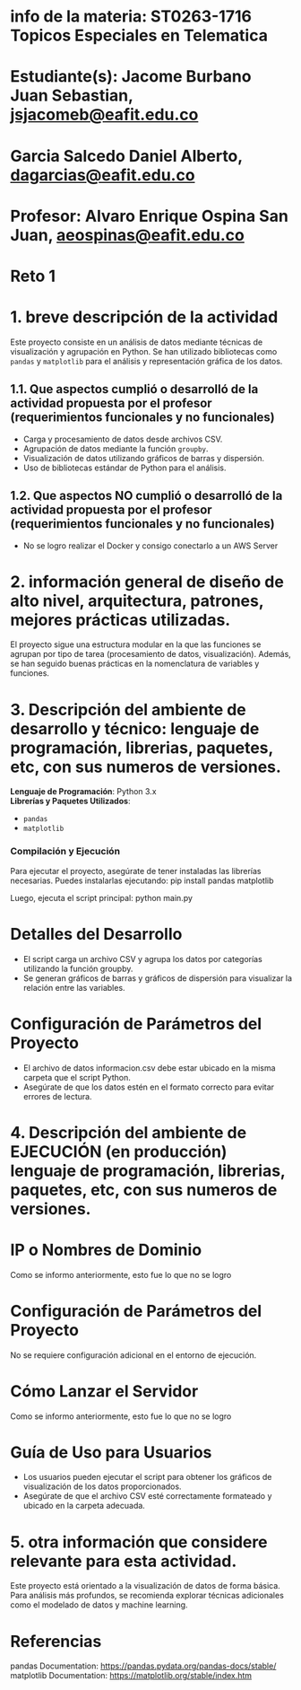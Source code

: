 # info de la materia: ST0263-1716 Topicos Especiales en Telematica
#
# Estudiante(s): Jacome Burbano Juan Sebastian, jsjacomeb@eafit.edu.co
#                Garcia Salcedo Daniel Alberto, dagarcias@eafit.edu.co 
#
# Profesor: Alvaro Enrique Ospina San Juan, aeospinas@eafit.edu.co
#
# Reto 1
#
# 1. breve descripción de la actividad
Este proyecto consiste en un análisis de datos mediante técnicas de visualización y agrupación en Python. Se han utilizado bibliotecas como `pandas` y `matplotlib` para el análisis y representación gráfica de los datos.
## 1.1. Que aspectos cumplió o desarrolló de la actividad propuesta por el profesor (requerimientos funcionales y no funcionales)
- Carga y procesamiento de datos desde archivos CSV.
- Agrupación de datos mediante la función `groupby`.
- Visualización de datos utilizando gráficos de barras y dispersión.
- Uso de bibliotecas estándar de Python para el análisis.
## 1.2. Que aspectos NO cumplió o desarrolló de la actividad propuesta por el profesor (requerimientos funcionales y no funcionales)
- No se logro realizar el Docker y consigo conectarlo a un AWS Server

# 2. información general de diseño de alto nivel, arquitectura, patrones, mejores prácticas utilizadas.
El proyecto sigue una estructura modular en la que las funciones se agrupan por tipo de tarea (procesamiento de datos, visualización). Además, se han seguido buenas prácticas en la nomenclatura de variables y funciones.

# 3. Descripción del ambiente de desarrollo y técnico: lenguaje de programación, librerias, paquetes, etc, con sus numeros de versiones.
**Lenguaje de Programación**: Python 3.x  
**Librerías y Paquetes Utilizados**:
- `pandas`
- `matplotlib`

### Compilación y Ejecución
Para ejecutar el proyecto, asegúrate de tener instaladas las librerías necesarias. Puedes instalarlas ejecutando:
    pip install pandas matplotlib

Luego, ejecuta el script principal:
    python main.py

# Detalles del Desarrollo
- El script carga un archivo CSV y agrupa los datos por categorías utilizando la función groupby.
- Se generan gráficos de barras y gráficos de dispersión para visualizar la relación entre las variables.

# Configuración de Parámetros del Proyecto
- El archivo de datos informacion.csv debe estar ubicado en la misma carpeta que el script Python.
- Asegúrate de que los datos estén en el formato correcto para evitar errores de lectura.
# 4. Descripción del ambiente de EJECUCIÓN (en producción) lenguaje de programación, librerias, paquetes, etc, con sus numeros de versiones.

# IP o Nombres de Dominio
 Como se informo anteriormente, esto fue lo que no se logro


# Configuración de Parámetros del Proyecto
No se requiere configuración adicional en el entorno de ejecución.

# Cómo Lanzar el Servidor
 Como se informo anteriormente, esto fue lo que no se logro

# Guía de Uso para Usuarios
- Los usuarios pueden ejecutar el script para obtener los gráficos de visualización de los datos proporcionados.
- Asegúrate de que el archivo CSV esté correctamente formateado y ubicado en la carpeta adecuada.

# 5. otra información que considere relevante para esta actividad.
Este proyecto está orientado a la visualización de datos de forma básica. Para análisis más profundos, se recomienda explorar técnicas adicionales como el modelado de datos y machine learning.

# Referencias
pandas Documentation: https://pandas.pydata.org/pandas-docs/stable/
matplotlib Documentation: https://matplotlib.org/stable/index.htm
